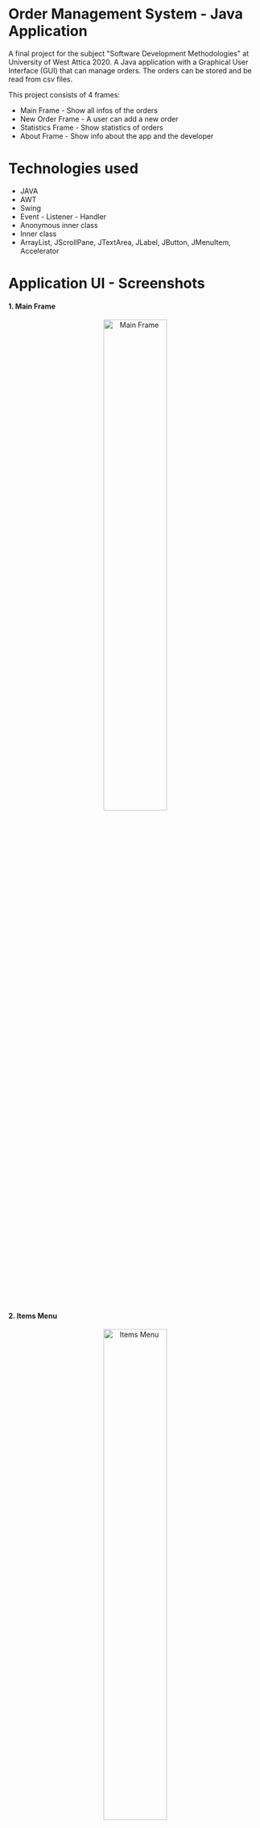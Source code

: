 # Order Management System - Java Application

A final project for the subject "Software Development Methodologies" at University of West Attica 2020. 
A Java application with a Graphical User Interface (GUI) that can manage orders. The orders can be stored and be read from csv files.

This project consists of 4 frames: 

* Main Frame - Show all infos of the orders
* New Order Frame  - A user can add a new order
* Statistics Frame - Show statistics of orders
* About Frame - Show info about the app and the developer


# Technologies used 

* JAVA 
* AWT 
* Swing
* Event - Listener - Handler
* Anonymous inner class
* Inner class
* ArrayList, JScrollPane, JTextArea, JLabel, JButton, JMenuItem, Accelerator

# Application UI - Screenshots

#### 1. Main Frame

<p align="center">
<img src="https://user-images.githubusercontent.com/87998374/230898690-674ead1d-8473-4057-9ec4-c67a0054f4b4.png" alt="Main Frame" width="50%">
</p>

#### 2. Items Menu

<p align="center">
<img src="https://user-images.githubusercontent.com/87998374/230898646-a6437b48-5a16-47d6-b964-9a82c9486062.png" alt="Items Menu" width="50%">
</p>

#### 3. Open Imported CSV

<p align="center">
<img src="https://user-images.githubusercontent.com/87998374/230898570-440a1b9d-451f-40e7-9234-8927d8871094.png" alt="Open Imported CSV" width="50%">
</p>

#### 4. Imported CSV - Appearance in the app

<p align="center">
<img src="https://user-images.githubusercontent.com/87998374/230898495-538700a8-879d-44c6-8345-594783eae3a6.png" alt="Imported CSV" width="50%">
</p>
 
#### 5. Add new order

<p align="center">
<img src="https://user-images.githubusercontent.com/87998374/230898437-7c480856-f3bb-4ef6-bb5e-1d0f09cdb0ab.png" alt="Add new order" width="50%">
</p>
 
#### 6. Order Statistics

<p align="center">
<img src="https://user-images.githubusercontent.com/87998374/230897945-aa9a8691-5cc2-43f6-9b92-fdbd5c7a531d.png" alt="Order Statistics" width="25%">
</p>

#### 7. Saving

<p align="center">
<img src="https://user-images.githubusercontent.com/87998374/230897805-67e03d5b-10ef-4ef7-8729-ba1a8aee7789.png" alt="Saving" width="35%">
</p>

#### 8. About developer

<p align="center">
<img src="https://user-images.githubusercontent.com/87998374/230897567-230c6b10-2d38-4660-b2ef-22c6789dfd8d.png" alt="About developer" width="35%">
</p>

# How to run 

* Download / Save the code in your local disk 
* Open the unzipped folder in IntelliJ ( IntelliJ IDEA 2023.1 ) 
* Go on to the main file where the main is: "OrderManagementSystem.java" 
* Run the project ( Shift + f10 )
* An example csv file is stored in the directory "Extra files"



# Extras
* Εκφώνηση: [Εκφώνηση](https://github.com/urmrs98/OrderManagementSystem/blob/master/extra%20files/OrderManagementSystem_screenshots.pdf)
* Report paper: [Report paper](https://github.com/urmrs98/OrderManagementSystem/blob/master/extra%20files/OrderManagementSystem_screenshots.pdf)





